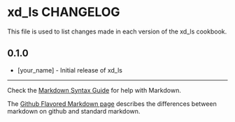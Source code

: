 xd_ls CHANGELOG
===============

This file is used to list changes made in each version of the xd_ls cookbook.

0.1.0
-----
- [your_name] - Initial release of xd_ls

- - -
Check the [Markdown Syntax Guide](http://daringfireball.net/projects/markdown/syntax) for help with Markdown.

The [Github Flavored Markdown page](http://github.github.com/github-flavored-markdown/) describes the differences between markdown on github and standard markdown.
